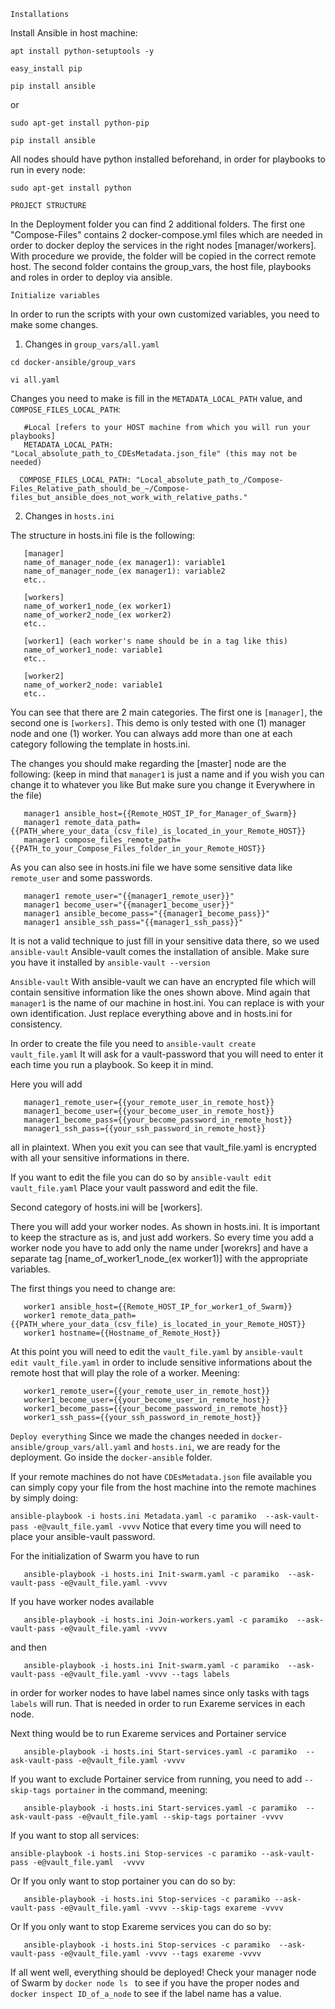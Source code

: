 ```Installations```

Install Ansible in host machine:

```apt install python-setuptools -y```

```easy_install pip```

```pip install ansible```

or

```sudo apt-get install python-pip```

```pip install ansible```

All nodes should have python installed beforehand, in order for playbooks to run in every node:

```sudo apt-get install python```

```PROJECT STRUCTURE```

In the Deployment folder you can find 2 additional folders. 
   The first one "Compose-Files" contains 2 docker-compose.yml files which are needed in order to docker deploy the services in the right nodes [manager/workers]. With procedure we provide, the folder will be copied in the correct remote host. 
   The second folder contains the group_vars, the host file, playbooks and roles in order to deploy via ansible.

```Initialize variables```

In order to run the scripts with your own customized variables, you need to make some changes.

1) Changes in ```group_vars/all.yaml```

```cd docker-ansible/group_vars```

```vi all.yaml```

Changes you need to make is fill in the ```METADATA_LOCAL_PATH``` value, and ```COMPOSE_FILES_LOCAL_PATH```:

```
   #Local [refers to your HOST machine from which you will run your playbooks]
   METADATA_LOCAL_PATH: "Local_absolute_path_to_CDEsMetadata.json_file" (this may not be needed)
   
  COMPOSE_FILES_LOCAL_PATH: "Local_absolute_path_to_/Compose-Files_Relative_path_should_be_~/Compose-files_but_ansible_does_not_work_with_relative_paths."

 ```

2) Changes in ```hosts.ini```

The structure in hosts.ini file is the following:

```
   [manager]
   name_of_manager_node_(ex manager1): variable1
   name_of_manager_node_(ex manager1): variable2
   etc..
   
   [workers]
   name_of_worker1_node_(ex worker1)
   name_of_worker2_node_(ex worker2)
   etc..
   
   [worker1] (each worker's name should be in a tag like this)
   name_of_worker1_node: variable1
   etc..
   
   [worker2]
   name_of_worker2_node: variable1
   etc..
```

You can see that there are 2 main categories. The first one is ```[manager]```, the second one is ```[workers]```. This demo is only tested with one (1) manager node and one (1) worker. You can always add more than one at each category following the template in hosts.ini.

The changes you should make regarding the [master] node are the following: (keep in mind that ```manager1``` is just a name and if you wish you can change it to whatever you like But make sure you change it Everywhere in the file)

```
   manager1 ansible_host={{Remote_HOST_IP_for_Manager_of_Swarm}}
   manager1 remote_data_path={{PATH_where_your_data_(csv_file)_is_located_in_your_Remote_HOST}}
   manager1 compose_files_remote_path={{PATH_to_your_Compose_Files_folder_in_your_Remote_HOST}}
```
As you can also see in hosts.ini file we have some sensitive data like ```remote_user``` and some passwords. 
```
   manager1 remote_user="{{manager1_remote_user}}"
   manager1 become_user="{{manager1_become_user}}"
   manager1 ansible_become_pass="{{manager1_become_pass}}"
   manager1 ansible_ssh_pass="{{manager1_ssh_pass}}"
```
It is not a valid technique to just fill in your sensitive data there, so we used ```ansible-vault```
Ansible-vault comes the installation of ansible. Make sure you have it installed by ```ansible-vault --version```

```Ansible-vault```
With ansible-vault we can have an encrypted file which will contain sensitive information like the ones shown above.
Mind again that ```manager1``` is the name of our machine in host.ini. You can replace is with your own identification. Just replace everything above and in hosts.ini for consistency.

In order to create the file you need to
```ansible-vault create vault_file.yaml```
It will ask for a vault-password that you will need to enter it each time you run a playbook. So keep it in mind.

Here you will add
```
   manager1_remote_user={{your_remote_user_in_remote_host}}
   manager1_become_user={{your_become_user_in_remote_host}}
   manager1_become_pass={{your_become_password_in_remote_host}}
   manager1_ssh_pass={{your_ssh_password_in_remote_host}}
```
all in plaintext. When you exit you can see that vault_file.yaml is encrypted with all your sensitive informations in there.

If you want to edit the file you can do so by
```ansible-vault edit vault_file.yaml```
Place your vault password and edit the file.

Second category of hosts.ini will be [workers]. 

There you will add your worker nodes. As shown in hosts.ini. It is important to keep the stracture as is, and just add workers. So every time you add a worker node you have to add only the name under [worekrs] and have a separate tag [name_of_worker1_node_(ex worker1)] with the appropriate variables. 

The first things you need to change are:
```
   worker1 ansible_host={{Remote_HOST_IP_for_worker1_of_Swarm}}
   worker1 remote_data_path={{PATH_where_your_data_(csv_file)_is_located_in_your_Remote_HOST}}
   worker1 hostname={{Hostname_of_Remote_Host}}
```

At this point you will need to edit the ```vault_file.yaml``` by ```ansible-vault edit vault_file.yaml``` in order to include sensitive informations about the remote host that will play the role of a worker. Meening:

```
   worker1_remote_user={{your_remote_user_in_remote_host}}
   worker1_become_user={{your_become_user_in_remote_host}}
   worker1_become_pass={{your_become_password_in_remote_host}}
   worker1_ssh_pass={{your_ssh_password_in_remote_host}}
```

```Deploy everything```
Since we made the changes needed in ```docker-ansible/group_vars/all.yaml``` and ```hosts.ini```, we are ready for the deployment. Go inside the ```docker-ansible``` folder.

If your remote machines do not have ```CDEsMetadata.json``` file available you can simply copy your file from the host machine into the remote machines by simply doing:

```ansible-playbook -i hosts.ini Metadata.yaml -c paramiko  --ask-vault-pass -e@vault_file.yaml -vvvv``` 
Notice that every time you will need to place your ansible-vault password.

For the initialization of Swarm you have to run
```
   ansible-playbook -i hosts.ini Init-swarm.yaml -c paramiko  --ask-vault-pass -e@vault_file.yaml -vvvv
```

If you have worker nodes available
```
   ansible-playbook -i hosts.ini Join-workers.yaml -c paramiko  --ask-vault-pass -e@vault_file.yaml -vvvv
```
and then
```
   ansible-playbook -i hosts.ini Init-swarm.yaml -c paramiko  --ask-vault-pass -e@vault_file.yaml -vvvv --tags labels
``` 
in order for worker nodes to have label names since only tasks with tags ```labels``` will run. That is needed in order to run Exareme services in each node.

Next thing would be to run Exareme services and Portainer service
```
   ansible-playbook -i hosts.ini Start-services.yaml -c paramiko  --ask-vault-pass -e@vault_file.yaml -vvvv
```
If you want to exclude Portainer service from running, you need to add ```--skip-tags portainer``` in the command, meening:
```
   ansible-playbook -i hosts.ini Start-services.yaml -c paramiko  --ask-vault-pass -e@vault_file.yaml --skip-tags portainer -vvvv
```
If you want to stop all services:
```
ansible-playbook -i hosts.ini Stop-services -c paramiko --ask-vault-pass -e@vault_file.yaml  -vvvv
```
Or If you only want to stop portainer you can do so by:
```
   ansible-playbook -i hosts.ini Stop-services -c paramiko --ask-vault-pass -e@vault_file.yaml -vvvv --skip-tags exareme -vvvv
```
Or If you only want to stop Exareme services you can do so by:
```
   ansible-playbook -i hosts.ini Stop-services -c paramiko  --ask-vault-pass -e@vault_file.yaml -vvvv --tags exareme -vvvv
```

If all went well, everything should be deployed! Check your manager node of Swarm by 
```docker node ls ``` to see if you have the proper nodes and ```docker inspect ID_of_a_node``` to see if the label name has a value. 
